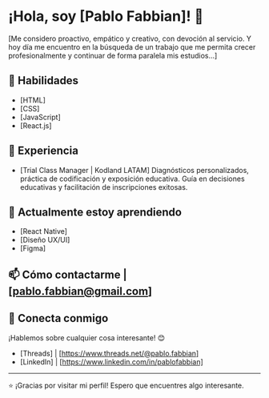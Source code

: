 # ¡Hola, soy [Pablo Fabbian]! 👋

[Me considero proactivo, empático y creativo, con devoción al servicio. Y hoy día me encuentro en la búsqueda de un trabajo que me permita crecer profesionalmente y continuar de forma paralela mis estudios...]

## 🚀 Habilidades

- [HTML]
- [CSS]
- [JavaScript]
- [React.js]

## 💼 Experiencia

- [Trial Class Manager | Kodland LATAM]
  Diagnósticos personalizados, práctica de codificación y exposición educativa.
  Guía en decisiones educativas y facilitación de inscripciones exitosas.

## 🌱 Actualmente estoy aprendiendo

- [React Native]
- [Diseño UX/UI]
- [Figma]

## 📫 Cómo contactarme | [pablo.fabbian@gmail.com]

## 🤝 Conecta conmigo

¡Hablemos sobre cualquier cosa interesante! 😊

- [Threads] | [https://www.threads.net/@pablo.fabbian]
- [LinkedIn] | [https://www.linkedin.com/in/pablofabbian]

---

⭐️ ¡Gracias por visitar mi perfil! Espero que encuentres algo interesante.

<!--
### Hi there 👋

**PabloFabbian/PabloFabbian** is a ✨ _special_ ✨ repository because its `README.md` (this file) appears on your GitHub profile.

Here are some ideas to get you started:

- 🔭 I’m currently working on ...
- 🌱 I’m currently learning ...
- 👯 I’m looking to collaborate on ...
- 🤔 I’m looking for help with ...
- 💬 Ask me about ...
- 📫 How to reach me: ...
- 😄 Pronouns: ...
- ⚡ Fun fact: ...
-->
